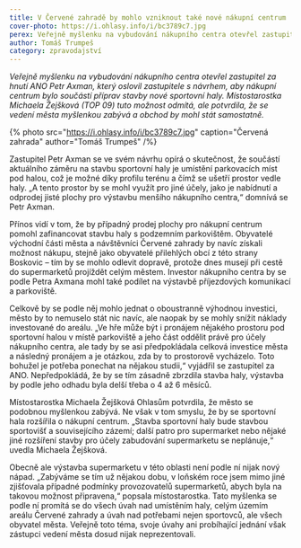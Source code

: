 ```yaml
---
title: V Červené zahradě by mohlo vzniknout také nové nákupní centrum
cover-photo: https://i.ohlasy.info/i/bc3789c7.jpg
perex: Veřejně myšlenku na vybudování nákupního centra otevřel zastupitel za hnutí ANO Petr Axman, který oslovil zastupitele s návrhem, aby nákupní centrum bylo součástí příprav stavby nové sportovní haly.
author: Tomáš Trumpeš
category: zpravodajství
---
```


*Veřejně myšlenku na vybudování nákupního centra otevřel zastupitel za hnutí ANO Petr Axman, který oslovil zastupitele s návrhem, aby nákupní centrum bylo součástí příprav stavby nové sportovní haly. Místostarostka Michaela Žejšková (TOP 09) tuto možnost odmítá, ale potvrdila, že se vedení města myšlenkou zabývá a obchod by mohl stát samostatně.*

{% photo src="https://i.ohlasy.info/i/bc3789c7.jpg" caption="Červená zahrada" author="Tomáš Trumpeš" /%}

Zastupitel Petr Axman se ve svém návrhu opírá o skutečnost, že součástí aktuálního záměru na stavbu sportovní haly je umístění parkovacích míst pod halou, což je možné díky profilu terénu a čímž se ušetří prostor vedle haly. „A tento prostor by se mohl využít pro jiné účely, jako je nabídnutí a odprodej jisté plochy pro výstavbu menšího nákupního centra,“ domnívá se Petr Axman.

Přínos vidí v tom, že by případný prodej plochy pro nákupní centrum pomohl zafinancovat stavbu haly s podzemním parkovištěm. Obyvatelé východní části města a návštěvníci Červené zahrady by navíc získali možnost nákupu, stejně jako obyvatelé přilehlých obcí z této strany Boskovic – tím by se mohlo odlevit dopravě, protože dnes musejí při cestě do supermarketů projíždět celým městem. Investor nákupního centra by se podle Petra Axmana mohl také podílet na výstavbě příjezdových komunikací a parkoviště.

Celkově by se podle něj mohlo jednat o oboustranně výhodnou investici, město by to nemuselo stát nic navíc, ale naopak by se mohly snížit náklady investované do areálu. „Ve hře může být i pronájem nějakého prostoru pod sportovní halou v místě parkoviště a jeho část oddělit právě pro účely nákupního centra, ale tady by se asi předpokládala celková investice města a následný pronájem a je otázkou, zda by to prostorově vycházelo. Toto bohužel je potřeba ponechat na nějakou studii,“ vyjádřil se zastupitel za ANO. Nepředpokládá, že by se tím zásadně zbrzdila stavba haly, výstavba by podle jeho odhadu byla delší třeba o 4 až 6 měsíců.

Místostarostka Michaela Žejšková Ohlasům potvrdila, že město se podobnou myšlenkou zabývá. Ne však v tom smyslu, že by se sportovní hala rozšířila o nákupní centrum. „Stavba sportovní haly bude stavbou sportovišť a souvisejícího zázemí; další patro pro supermarket nebo nějaké jiné rozšíření stavby pro účely zabudování supermarketu se neplánuje,“ uvedla Michaela Žejšková.

Obecně ale výstavba supermarketu v této oblasti není podle ní nijak nový nápad. „Zabýváme se tím už nějakou dobu, v loňském roce jsem mimo jiné zjišťovala případné podmínky provozovatelů supermarketů, abych byla na takovou možnost připravena,“ popsala místostarostka. Tato myšlenka se podle ní promítá se do všech úvah nad umístěním haly, celým územím areálu Červené zahrady a úvah nad potřebami nejen sportovců, ale všech obyvatel města. Veřejně toto téma, svoje úvahy ani probíhající jednání však zástupci vedení města dosud nijak neprezentovali.
